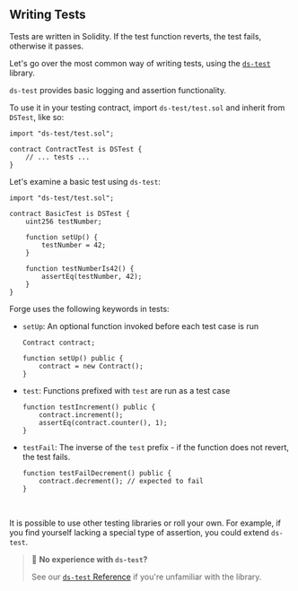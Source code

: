 ## Writing Tests

Tests are written in Solidity. If the test function reverts, the test fails, otherwise it passes.

Let's go over the most common way of writing tests, using the [`ds-test`](https://github.com/dapphub/ds-test) library.

`ds-test` provides basic logging and assertion functionality.

To use it in your testing contract, import `ds-test/test.sol` and inherit from `DSTest`, like so:

```solidity
import "ds-test/test.sol";

contract ContractTest is DSTest {
    // ... tests ...
}
```

Let's examine a basic test using `ds-test`:

```solidity
import "ds-test/test.sol";

contract BasicTest is DSTest {
    uint256 testNumber;

    function setUp() {
        testNumber = 42;
    }

    function testNumberIs42() {
        assertEq(testNumber, 42);
    }
}
```

Forge uses the following keywords in tests:

- `setUp`: An optional function invoked before each test case is run
    ```solidity
    Contract contract;

    function setUp() public {
        contract = new Contract();
    }
    ```
- `test`: Functions prefixed with `test` are run as a test case
    ```solidity
    function testIncrement() public {
        contract.increment();
        assertEq(contract.counter(), 1);
    }
    ```
- `testFail`: The inverse of the `test` prefix - if the function does not revert, the test fails.
    ```solidity
    function testFailDecrement() public {
        contract.decrement(); // expected to fail
    }
    ```
<br>

It is possible to use other testing libraries or roll your own. For example, if you find yourself lacking a special type of assertion, you could extend `ds-test`.

> 👋 **No experience with `ds-test`?**
>
> See our [`ds-test` Reference](/reference/ds-test.md) if you're unfamiliar with the library.
